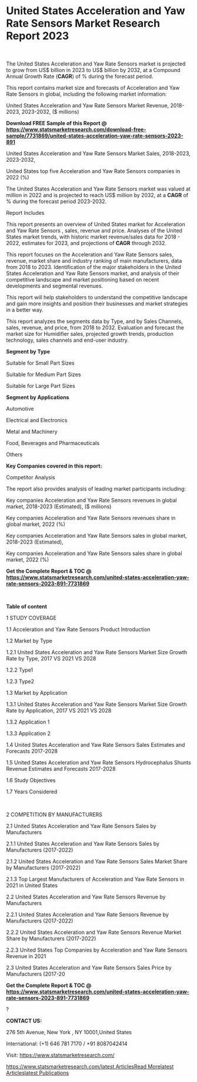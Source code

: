 <h1>United States Acceleration and Yaw Rate Sensors Market Research Report 2023</h1><br/><p>The United States Acceleration and Yaw Rate Sensors market is projected to grow from US$ billion in 2023 to US$ billion by 2032, at a Compound Annual Growth Rate (<strong>CAGR</strong>) of % during the forecast period.</p>
 
 
 
 <p>This report contains market size and forecasts of Acceleration and Yaw Rate Sensors in global, including the following market information:</p>
 
 
 
 <p>United States Acceleration and Yaw Rate Sensors Market Revenue, 2018-2023, 2023-2032, ($ millions)</p>
 
 
 
 <p><strong>Download FREE Sample of this Report @ <a href="https://www.statsmarketresearch.com/download-free-sample/7731869/united-states-acceleration-yaw-rate-sensors-2023-891">https://www.statsmarketresearch.com/download-free-sample/7731869/united-states-acceleration-yaw-rate-sensors-2023-891</a></strong></p>
 
 
 
 <p>United States Acceleration and Yaw Rate Sensors Market Sales, 2018-2023, 2023-2032,</p>
 
 
 
 <p>United States top five Acceleration and Yaw Rate Sensors companies in 2022 (%)</p>
 
 
 
 <p>The United States Acceleration and Yaw Rate Sensors market was valued at million in 2022 and is projected to reach US$ million by 2032, at a <strong>CAGR</strong> of % during the forecast period 2023-2032.</p>
 
 
 
 <p>Report Includes</p>
 
 
 
 <p>This report presents an overview of United States market for Acceleration and Yaw Rate Sensors , sales, revenue and price. Analyses of the United States market trends, with historic market revenue/sales data for 2018 - 2022, estimates for 2023, and projections of <strong>CAGR</strong> through 2032.</p>
 
 
 
 <p>This report focuses on the Acceleration and Yaw Rate Sensors sales, revenue, market share and industry ranking of main manufacturers, data from 2018 to 2023. Identification of the major stakeholders in the United States Acceleration and Yaw Rate Sensors market, and analysis of their competitive landscape and market positioning based on recent developments and segmental revenues.</p>
 
 
 
 <p>This report will help stakeholders to understand the competitive landscape and gain more insights and position their businesses and market strategies in a better way.</p>
 
 
 
 <p>This report analyzes the segments data by Type, and by Sales Channels, sales, revenue, and price, from 2018 to 2032. Evaluation and forecast the market size for Humidifier sales, projected growth trends, production technology, sales channels and end-user industry.</p>
 
 
 
 <p><strong>Segment by Type</strong></p>
 
 
 
 <p>Suitable for Small Part Sizes</p>
 
 
 
 <p>Suitable for Medium Part Sizes</p>
 
 
 
 <p>Suitable for Large Part Sizes</p>
 
 
 
 <p><strong>Segment <strong><strong>by Applications</strong></strong></strong></p>
 
 
 
 <p>Automotive</p>
 
 
 
 <p>Electrical and Electronics</p>
 
 
 
 <p>Metal and Machinery</p>
 
 
 
 <p>Food, Beverages and Pharmaceuticals</p>
 
 
 
 <p>Others</p>
 
 
 
 <p><strong>Key Companies covered in this report:</strong></p>
 
 
 
 <p>Competitor Analysis</p>
 
 
 
 <p>The report also provides analysis of leading market participants including:</p>
 
 
 
 <p>Key companies Acceleration and Yaw Rate Sensors revenues in global market, 2018-2023 (Estimated), ($ millions)</p>
 
 
 
 <p>Key companies Acceleration and Yaw Rate Sensors revenues share in global market, 2022 (%)</p>
 
 
 
 <p>Key companies Acceleration and Yaw Rate Sensors sales in global market, 2018-2023 (Estimated),</p>
 
 
 
 <p>Key companies Acceleration and Yaw Rate Sensors sales share in global market, 2022 (%)</p>
 
 
 
 <div><b>Get the Complete Report & TOC @ <a href="https://www.statsmarketresearch.com/united-states-acceleration-yaw-rate-sensors-2023-891-7731869">https://www.statsmarketresearch.com/united-states-acceleration-yaw-rate-sensors-2023-891-7731869</a></b></div>
 
 
 
 <p><br />
 
 <b>Table of content</b></p>
 
 
 
 <p>1 STUDY COVERAGE<br />
 
 1.1 Acceleration and Yaw Rate Sensors Product Introduction<br />
 
 1.2 Market by Type<br />
 
 1.2.1 United States Acceleration and Yaw Rate Sensors Market Size Growth Rate by Type, 2017 VS 2021 VS 2028<br />
 
 1.2.2 Type1<br />
 
 1.2.3 Type2<br />
 
 1.3 Market by Application<br />
 
 1.3.1 United States Acceleration and Yaw Rate Sensors Market Size Growth Rate by Application, 2017 VS 2021 VS 2028<br />
 
 1.3.2 Application 1<br />
 
 1.3.3 Application 2<br />
 
 1.4 United States Acceleration and Yaw Rate Sensors Sales Estimates and Forecasts 2017-2028<br />
 
 1.5 United States Acceleration and Yaw Rate Sensors Hydrocephalus Shunts Revenue Estimates and Forecasts 2017-2028<br />
 
 1.6 Study Objectives<br />
 
 1.7 Years Considered<br />
 
 <br />
 
 2 COMPETITION BY MANUFACTURERS<br />
 
 2.1 United States Acceleration and Yaw Rate Sensors Sales by Manufacturers<br />
 
 2.1.1 United States Acceleration and Yaw Rate Sensors Sales by Manufacturers (2017-2022)<br />
 
 2.1.2 United States Acceleration and Yaw Rate Sensors Sales Market Share by Manufacturers (2017-2022)<br />
 
 2.1.3 Top Largest Manufacturers of Acceleration and Yaw Rate Sensors in 2021 in United States<br />
 
 2.2 United States Acceleration and Yaw Rate Sensors Revenue by Manufacturers<br />
 
 2.2.1 United States Acceleration and Yaw Rate Sensors Revenue by Manufacturers (2017-2022)<br />
 
 2.2.2 United States Acceleration and Yaw Rate Sensors Revenue Market Share by Manufacturers (2017-2022)<br />
 
 2.2.3 United States Top Companies by Acceleration and Yaw Rate Sensors Revenue in 2021<br />
 
 2.3 United States Acceleration and Yaw Rate Sensors Sales Price by Manufacturers (2017-20</p>
 
 
 
 <div><b>Get the Complete Report & TOC @ <a href="https://www.statsmarketresearch.com/united-states-acceleration-yaw-rate-sensors-2023-891-7731869">https://www.statsmarketresearch.com/united-states-acceleration-yaw-rate-sensors-2023-891-7731869</a></b></div>
 
 
 
 <p>? </p>
 
 
 
 <p><b>CONTACT US:</b><br />
 
 276 5th Avenue, New York , NY 10001,United States<br />
 
 International: (+1) 646 781 7170 / +91 8087042414<br />
 
 Visit: <a href="https://www.statsmarketresearch.com/">https://www.statsmarketresearch.com/</a><br />
 
 <a href="https://gyeongbokgung.com">https://www.statsmarketresearch.com/</a><a href="https://hallyeomaritime.com">latest Articles</a><a href="https://jingwansa.com">Read More</a><a href="https://nguoiviet.jp/">latest Articles</a><a href="https://www.intelmarketresearch.com/">latest Publications</a></p>